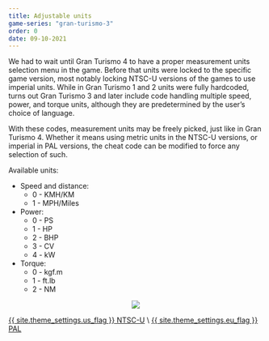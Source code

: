 ```yaml
---
title: Adjustable units
game-series: "gran-turismo-3"
order: 0
date: 09-10-2021
---
```


We had to wait until Gran Turismo 4 to have a proper measurement units selection menu in the game. Before that units were locked to the specific game version, most notably locking NTSC-U versions of the games to use imperial units. While in Gran Turismo 1 and 2 units were fully hardcoded, turns out Gran Turismo 3 and later include code handling multiple speed, power, and torque units, although they are predetermined by the user’s choice of language.

With these codes, measurement units may be freely picked, just like in Gran Turismo 4. Whether it means using metric units in the NTSC-U versions, or imperial in PAL versions, the cheat code can be modified to force any selection of such.

Available units:
* Speed and distance:
  * 0 - KMH/KM
  * 1 - MPH/Miles
* Power:
  * 0 - PS
  * 1 - HP
  * 2 - BHP
  * 3 - CV
  * 4 - kW
* Torque:
  * 0 - kgf.m
  * 1 - ft.lb
  * 2 - NM

<p class="mod-screenshot" align="center">
<a href="{% link assets/img/posts/console-codes-2/gt3-units.jpg %}"><img src="{% link assets/img/posts/console-codes-2/gt3-units.jpg %}"></a>
</p>

<a href="https://github.com/CookiePLMonster/Console-Cheat-Codes/blob/master/PS2/Gran%20Turismo%203/Adjustable%20units/85AE91B3_units.pnach" class="button" role="button" target="_blank">{{ site.theme_settings.us_flag }} NTSC-U</a> \\
<a href="https://github.com/CookiePLMonster/Console-Cheat-Codes/blob/master/PS2/Gran%20Turismo%203/Adjustable%20units/B590CE04_units.pnach" class="button" role="button" target="_blank">{{ site.theme_settings.eu_flag }} PAL</a>
